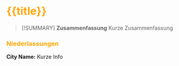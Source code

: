 # <font color = "orange">{{title}}</font>

>[!SUMMARY] **Zusammenfassung**
>Kurze Zusammenfassung

### <font color = "orange">Niederlassungen</font>
**City Name:** Kurze Info
